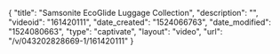 {
    "title": "Samsonite EcoGlide Luggage Collection",
    "description": "",
    "videoid": "161420111",
    "date_created": "1524066763",
    "date_modified": "1524080663",
    "type": "captivate",
    "layout": "video",
    "url": "\/v\/043202828669-1\/161420111"
}